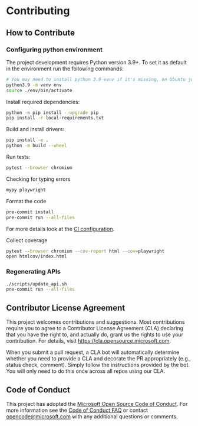 # Contributing

## How to Contribute

### Configuring python environment

The project development requires Python version 3.9+. To set it as default in the environment run the following commands:

```sh
# You may need to install python 3.9 venv if it's missing, on Ubuntu just run `sudo apt-get install python3.9-venv`
python3.9 -m venv env
source ./env/bin/activate
```

Install required dependencies:

```sh
python -m pip install --upgrade pip
pip install -r local-requirements.txt
```

Build and install drivers:

```sh
pip install -e .
python -m build --wheel
```

Run tests:

```sh
pytest --browser chromium
```

Checking for typing errors

```sh
mypy playwright
```

Format the code

```sh
pre-commit install
pre-commit run --all-files
```

For more details look at the [CI configuration](./.github/workflows/ci.yml).

Collect coverage

```sh
pytest --browser chromium --cov-report html --cov=playwright
open htmlcov/index.html
```

### Regenerating APIs

```bash
./scripts/update_api.sh
pre-commit run --all-files
```

## Contributor License Agreement

This project welcomes contributions and suggestions. Most contributions require you to agree to a
Contributor License Agreement (CLA) declaring that you have the right to, and actually do, grant us
the rights to use your contribution. For details, visit https://cla.opensource.microsoft.com.

When you submit a pull request, a CLA bot will automatically determine whether you need to provide
a CLA and decorate the PR appropriately (e.g., status check, comment). Simply follow the instructions
provided by the bot. You will only need to do this once across all repos using our CLA.

## Code of Conduct

This project has adopted the [Microsoft Open Source Code of Conduct](https://opensource.microsoft.com/codeofconduct/).
For more information see the [Code of Conduct FAQ](https://opensource.microsoft.com/codeofconduct/faq/) or
contact [opencode@microsoft.com](mailto:opencode@microsoft.com) with any additional questions or comments.
